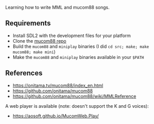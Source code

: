 Learning how to write MML and mucom88 songs.

## Requirements

- Install SDL2 with the development files for your platform
- Clone the [mucom88 repo](mucom88)
- Build the `mucom88` and `miniplay` binaries (I did `cd src; make; make mucom88; make mini`)
- Make the `mucom88` and `miniplay` binaries available in your `$PATH`

[mucom88]: https://github.com/onitama/mucom88

## References

- <https://onitama.tv/mucom88/index_en.html>
- <https://github.com/onitama/mucom88>
- <https://github.com/onitama/mucom88/wiki/MMLReference>

A web player is available (note: doesn't support the K and G voices):

- <https://aosoft.github.io/MucomWeb.Play/>

